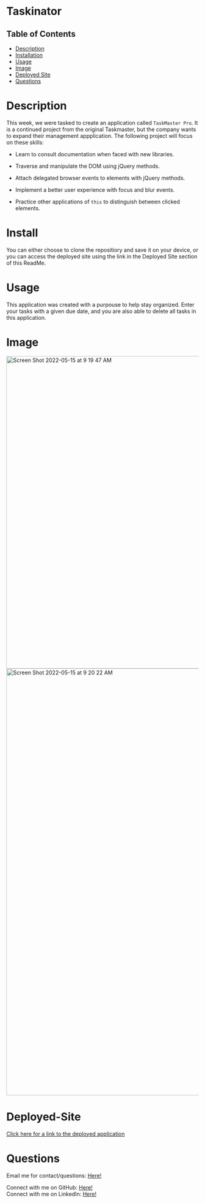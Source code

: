# Taskinator

  ## Table of Contents
  - [Description](#Description)
  - [Installation](#Install)
  - [Usage](#Usage)
  - [Image](#Image)
  - [Deployed Site](#Deployed-Site)
  - [Questions](#Questions)

# Description
This week, we were tasked to create an application called `TaskMaster Pro`. It is a continued project from the original Taskmaster, but the company wants to expand their management appplication. The following project will focus on these skills:
- Learn to consult documentation when faced with new libraries.

- Traverse and manipulate the DOM using jQuery methods.

- Attach delegated browser events to elements with jQuery methods.

- Implement a better user experience with focus and blur events.

- Practice other applications of `this` to distinguish between clicked elements.

# Install
You can either choose to clone the repositiory and save it on your device, or you can access the deployed site using the link in the Deployed Site section of this ReadMe.

# Usage
This application was created with a purpouse to help stay organized. Enter your tasks with a given due date, and you are also able to delete all tasks in this application.

# Image
<img width="816" alt="Screen Shot 2022-05-15 at 9 19 47 AM" src="https://user-images.githubusercontent.com/94761193/168474979-219aa2e3-0770-465b-8f4f-da38c2b1173f.png">

<img width="1115" alt="Screen Shot 2022-05-15 at 9 20 22 AM" src="https://user-images.githubusercontent.com/94761193/168474982-8a93e329-eb99-42f3-9141-7186e938faad.png">

# Deployed-Site
[Click here for a link to the deployed application](https://lf56.github.io/TaskmasterPro/)

# Questions

Email me for contact/questions: [Here!](leah.fox7@gmail.com)

Connect with me on GitHub: [Here!](https://github.com/LF56)
<br>
Connect with me on LinkedIn: [Here!](https://www.linkedin.com/in/leah-fox-37963b1a2/)
